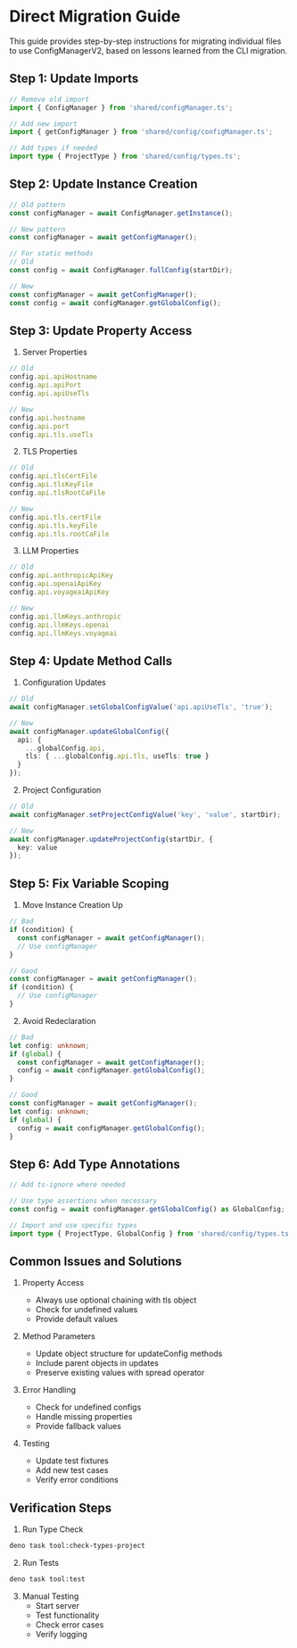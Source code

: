 # Direct Migration Guide

This guide provides step-by-step instructions for migrating individual files to use ConfigManagerV2, based on lessons learned from the CLI migration.

## Step 1: Update Imports

```typescript
// Remove old import
import { ConfigManager } from 'shared/configManager.ts';

// Add new import
import { getConfigManager } from 'shared/config/configManager.ts';

// Add types if needed
import type { ProjectType } from 'shared/config/types.ts';
```

## Step 2: Update Instance Creation

```typescript
// Old pattern
const configManager = await ConfigManager.getInstance();

// New pattern
const configManager = await getConfigManager();

// For static methods
// Old
const config = await ConfigManager.fullConfig(startDir);

// New
const configManager = await getConfigManager();
const config = await configManager.getGlobalConfig();
```

## Step 3: Update Property Access

1. Server Properties
```typescript
// Old
config.api.apiHostname
config.api.apiPort
config.api.apiUseTls

// New
config.api.hostname
config.api.port
config.api.tls.useTls
```

2. TLS Properties
```typescript
// Old
config.api.tlsCertFile
config.api.tlsKeyFile
config.api.tlsRootCaFile

// New
config.api.tls.certFile
config.api.tls.keyFile
config.api.tls.rootCaFile
```

3. LLM Properties
```typescript
// Old
config.api.anthropicApiKey
config.api.openaiApiKey
config.api.voyageaiApiKey

// New
config.api.llmKeys.anthropic
config.api.llmKeys.openai
config.api.llmKeys.voyageai
```

## Step 4: Update Method Calls

1. Configuration Updates
```typescript
// Old
await configManager.setGlobalConfigValue('api.apiUseTls', 'true');

// New
await configManager.updateGlobalConfig({
  api: {
    ...globalConfig.api,
    tls: { ...globalConfig.api.tls, useTls: true }
  }
});
```

2. Project Configuration
```typescript
// Old
await configManager.setProjectConfigValue('key', 'value', startDir);

// New
await configManager.updateProjectConfig(startDir, {
  key: value
});
```

## Step 5: Fix Variable Scoping

1. Move Instance Creation Up
```typescript
// Bad
if (condition) {
  const configManager = await getConfigManager();
  // Use configManager
}

// Good
const configManager = await getConfigManager();
if (condition) {
  // Use configManager
}
```

2. Avoid Redeclaration
```typescript
// Bad
let config: unknown;
if (global) {
  const configManager = await getConfigManager();
  config = await configManager.getGlobalConfig();
}

// Good
const configManager = await getConfigManager();
let config: unknown;
if (global) {
  config = await configManager.getGlobalConfig();
}
```

## Step 6: Add Type Annotations

```typescript
// Add ts-ignore where needed

// Use type assertions when necessary
const config = await configManager.getGlobalConfig() as GlobalConfig;

// Import and use specific types
import type { ProjectType, GlobalConfig } from 'shared/config/types.ts';
```

## Common Issues and Solutions

1. Property Access
   - Always use optional chaining with tls object
   - Check for undefined values
   - Provide default values

2. Method Parameters
   - Update object structure for updateConfig methods
   - Include parent objects in updates
   - Preserve existing values with spread operator

3. Error Handling
   - Check for undefined configs
   - Handle missing properties
   - Provide fallback values

4. Testing
   - Update test fixtures
   - Add new test cases
   - Verify error conditions

## Verification Steps

1. Run Type Check
```bash
deno task tool:check-types-project
```

2. Run Tests
```bash
deno task tool:test
```

3. Manual Testing
   - Start server
   - Test functionality
   - Check error cases
   - Verify logging